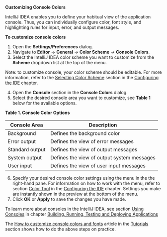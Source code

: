 **Customizing Console Colors**

IntelliJ IDEA enables you to define your habitual view of the application console. Thus, you can individually configure color, font style, and highlighting rules for input, error, and output messages. 

**To customize console colors**

 1. Open the **Settings/Preferences** dialog.
 2. Navigate to **Editor** -> **General** -> **Color Scheme** -> **Console Colors**. 
 3. Select the IntelliJ IDEA color scheme you want to customize from the **Scheme** dropdown list at the top of the menu. 
 
Note: to customize console, your color scheme should be editable. For more information, refer to the [Selecting Color Scheme](Scheme.md) section in the [Configuring the IDE](ConfiguringIDE.md) chapter.  

 4. Open the **Console** section in the **Console Colors** dialog.
 5. Select the desired console area you want to customize, see **Table 1** below for the available options. 
 
 **Table 1. Console Color Options** 

|Console Area|  Description|
|--|--|
| Background| Defines the background color |
| Error output | Defines the view of error messages |
| Standard output | Defines the view of output messages  |
| System output | Defines the view of output system messages |
| User input| Defines the view of user input messages |
 
 6. Specify your desired console color settings using the menu in the the right-hand pane. For information on how to work with the menu, refer to section [Color Tool](ColorTool.md) in the [Configuring the IDE](ConfiguringIDE.md) chapter. Settings you make are instantly shown in the preview at the bottom of the menu.
 7. Click **OK** or **Apply** to save the changes you have made.

To learn more about consoles in the IntelliJ IDEA, see section [Using Consoles](UsingConsole.md) in chapter [Building, Running, Testing and Deploying Applications](RunningApplications.md)

The [How to customize console colors and fonts](HowTo.md) article in the [Tutorials](Tutorial.md) section shows how to do the above steps on practice.
